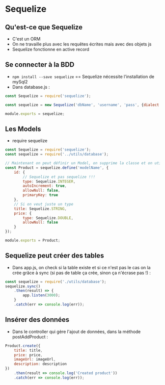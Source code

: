 # Sequelize

## Qu'est-ce que Sequelize

* C'est un ORM
* On ne travaille plus avec les requêtes écrites mais avec des objets js
* Sequelize fonctionne en active record

## Se connecter à la BDD

* `npm install --save sequelize` == Sequelize nécessite l'installation de mySql2
* Dans database.js :
```js
const Sequelize = require('sequelize');

const sequelize = new Sequelize('dbName', 'username', 'pass', {dialect: 'mysql', host: 'localhost'});

module.exports = sequelize;
```

## Les Models

* require sequelize
```js
const Sequelize = require('sequelize');
const sequelize = require('../utils/database');

// Maintenant on peut définir un Model, on supprime la classe et on utilise sequelize
const Product = sequelize.define('modelName', {
    id: {
        // Sequelize et pas sequelize !!!
        type: Sequelize.INTEGER,
        autoIncrement: true,
        allowNull: false,
        primaryKey: true
    },
    // Si on veut juste un type
    title: Sequelize.STRING,
    price: {
        type: Sequelize.DOUBLE,
        allowNull: false
    }
});

module.exports = Product;
```

## Sequelize peut créer des tables

* Dans app.js, on check si la table existe et si ce n'est pas le cas on la crée grâce à sync (si pas de table ça crée, sinon ça n'écrase pas !) :
```js
const sequelize = require('./utils/database');
sequelize.sync()
    .then(result) => {
        app.listen(3000);
    }
    .catch(err => console.log(err));
```

## Insérer des données 

* Dans le controller qui gère l'ajout de données, dans la méthode postAddProduct :
```js
Product.create({
    title: title,
    price: price,
    imageUrl: imageUrl,
    description: description
})
    .then(result => console.log('Created product'))
    .catch(err => console.log(err));